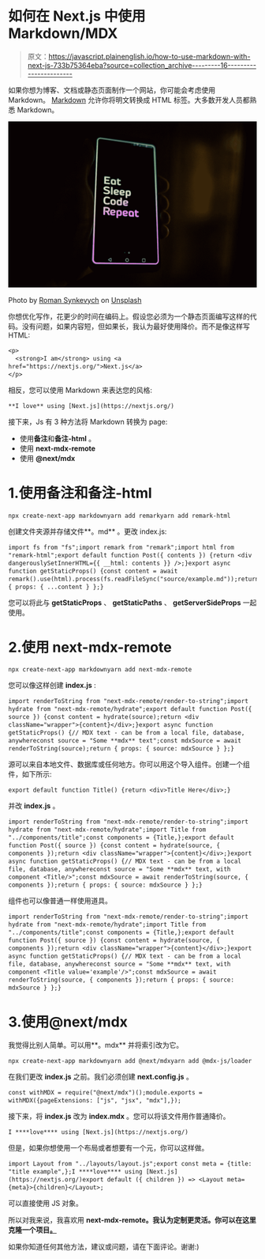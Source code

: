 # 如何在 Next.js 中使用 Markdown/MDX

> 原文：<https://javascript.plainenglish.io/how-to-use-markdown-with-next-js-733b75364eba?source=collection_archive---------16----------------------->

如果你想为博客、文档或静态页面制作一个网站，你可能会考虑使用 Markdown。 [Markdown](https://www.markdownguide.org/) 允许你将明文转换成 HTML 标签。大多数开发人员都熟悉 Markdown。

![](img/0ad83b8088e0fa17c1ee5601eca168ad.png)

Photo by [Roman Synkevych](https://unsplash.com/@synkevych?utm_source=medium&utm_medium=referral) on [Unsplash](https://unsplash.com?utm_source=medium&utm_medium=referral)

你想优化写作，花更少的时间在编码上。假设您必须为一个静态页面编写这样的代码。没有问题，如果内容短，但如果长，我认为最好使用降价。而不是像这样写 HTML:

```
<p>
  <strong>I am</strong> using <a href="https://nextjs.org/">Next.js</a>
</p>
```

相反，您可以使用 Markdown 来表达您的风格:

```
**I love** using [Next.js](https://nextjs.org/)
```

接下来，Js 有 3 种方法将 Markdown 转换为 page:

*   使用**备注**和**备注-html** 。
*   使用 **next-mdx-remote**
*   使用 **@next/mdx**

# 1.使用备注和备注-html

```
npx create-next-app markdownyarn add remarkyarn add remark-html
```

创建文件夹源并存储文件**。md** 。更改 index.js:

```
import fs from "fs";import remark from "remark";import html from "remark-html";export default function Post({ contents }) {return <div dangerouslySetInnerHTML={{ __html: contents }} />;}export async function getStaticProps() {const content = await remark().use(html).process(fs.readFileSync("source/example.md"));return { props: { ...content } };}
```

您可以将此与 **getStaticProps** 、 **getStaticPaths** 、 **getServerSideProps** 一起使用。

# 2.使用 next-mdx-remote

```
npx create-next-app markdownyarn add next-mdx-remote
```

您可以像这样创建 **index.js** :

```
import renderToString from "next-mdx-remote/render-to-string";import hydrate from "next-mdx-remote/hydrate";export default function Post({ source }) {const content = hydrate(source);return <div className="wrapper">{content}</div>;}export async function getStaticProps() {// MDX text - can be from a local file, database, anywhereconst source = "Some **mdx** text";const mdxSource = await renderToString(source);return { props: { source: mdxSource } };}
```

源可以来自本地文件、数据库或任何地方。你可以用这个导入组件。创建一个组件，如下所示:

```
export default function Title() {return <div>Title Here</div>;}
```

并改 **index.js** 。

```
import renderToString from "next-mdx-remote/render-to-string";import hydrate from "next-mdx-remote/hydrate";import Title from "../components/title";const components = {Title,};export default function Post({ source }) {const content = hydrate(source, { components });return <div className="wrapper">{content}</div>;}export async function getStaticProps() {// MDX text - can be from a local file, database, anywhereconst source = "Some **mdx** text, with component <Title/>";const mdxSource = await renderToString(source, { components });return { props: { source: mdxSource } };}
```

组件也可以像普通一样使用道具。

```
import renderToString from "next-mdx-remote/render-to-string";import hydrate from "next-mdx-remote/hydrate";import Title from "../components/title";const components = {Title,};export default function Post({ source }) {const content = hydrate(source, { components });return <div className="wrapper">{content}</div>;}export async function getStaticProps() {// MDX text - can be from a local file, database, anywhereconst source = "Some **mdx** text, with component <Title value='example'/>";const mdxSource = await renderToString(source, { components });return { props: { source: mdxSource } };}
```

# 3.使用@next/mdx

我觉得比别人简单。可以用**。mdx** 并将索引改为它。

```
npx create-next-app markdownyarn add @next/mdxyarn add @mdx-js/loader
```

在我们更改 **index.js** 之前。我们必须创建 **next.config.js** 。

```
const withMDX = require("@next/mdx")();module.exports = withMDX({pageExtensions: ["js", "jsx", "mdx"],});
```

接下来，将 **index.js** 改为 **index.mdx** 。您可以将该文件用作普通降价。

```
I ****love**** using [Next.js](https://nextjs.org/)
```

但是，如果你想使用一个布局或者想要有一个元，你可以这样做。

```
import Layout from "../layouts/layout.js";export const meta = {title: "title example",};I ****love**** using [Next.js](https://nextjs.org/)export default ({ children }) => <Layout meta={meta}>{children}</Layout>;
```

可以直接使用 JS 对象。

所以对我来说，我喜欢用 **next-mdx-remote。我认为定制更灵活。你可以在这里克隆一个项目[。](https://github.com/jetlysandita/markdown)**

如果你知道任何其他方法，建议或问题，请在下面评论。谢谢:)